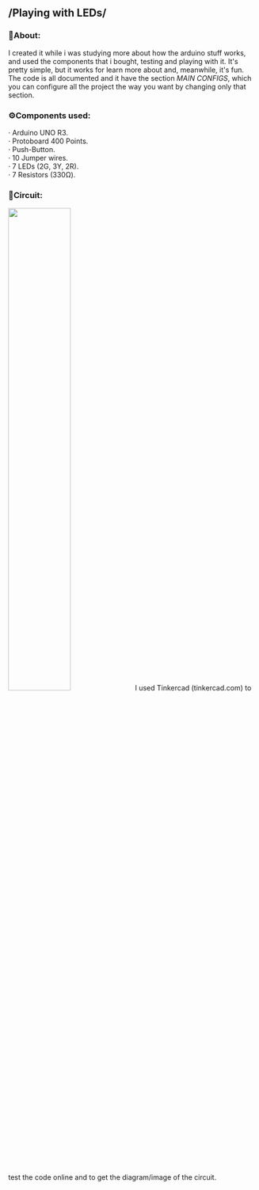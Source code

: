 ## /Playing with LEDs/
<h3>📃About:</h3>
I created it while i was studying more about how the arduino stuff works, and used the components that i bought, testing and playing with it.
It's pretty simple, but it works for learn more about and, meanwhile, it's fun.<br>
The code is all documented and it have the section <i>MAIN CONFIGS</i>, which you can configure all the project the way you want by changing only that section.

<h3>⚙️Components used:</h3>
· Arduino UNO R3.<br>
· Protoboard 400 Points.<br>
· Push-Button.<br>
· 10 Jumper wires.<br>
· 7 LEDs (2G, 3Y, 2R).<br>
· 7 Resistors (330Ω).<br>

<h3>🔌Circuit:</h3>
<img src="https://raw.githubusercontent.com/euandre10/arduino-PlayingWithLEDs/main/circuit%20image.png" width="50%"/>
I used Tinkercad (tinkercad.com) to test the code online and to get the diagram/image of the circuit.
